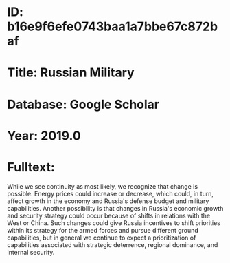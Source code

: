 # ID: b16e9f6efe0743baa1a7bbe67c872baf
# Title: Russian Military
# Database: Google Scholar
# Year: 2019.0
# Fulltext:
While we see continuity as most likely, we recognize that change is possible.
Energy prices could increase or decrease, which could, in turn, affect growth in the economy and Russia's defense budget and military capabilities.
Another possibility is that changes in Russia's economic growth and security strategy could occur because of shifts in relations with the West or China.
Such changes could give Russia incentives to shift priorities within its strategy for the armed forces and pursue different ground capabilities, but in general we continue to expect a prioritization of capabilities associated with strategic deterrence, regional dominance, and internal security.